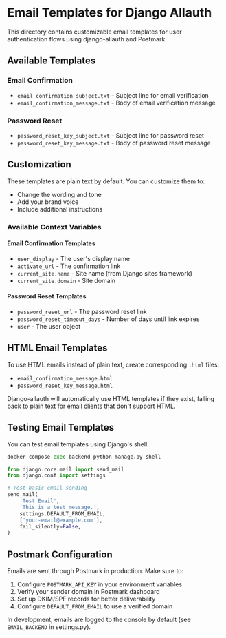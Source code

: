# Email Templates for Django Allauth

This directory contains customizable email templates for user authentication flows using django-allauth and Postmark.

## Available Templates

### Email Confirmation
- `email_confirmation_subject.txt` - Subject line for email verification
- `email_confirmation_message.txt` - Body of email verification message

### Password Reset
- `password_reset_key_subject.txt` - Subject line for password reset
- `password_reset_key_message.txt` - Body of password reset message

## Customization

These templates are plain text by default. You can customize them to:
- Change the wording and tone
- Add your brand voice
- Include additional instructions

### Available Context Variables

#### Email Confirmation Templates
- `user_display` - The user's display name
- `activate_url` - The confirmation link
- `current_site.name` - Site name (from Django sites framework)
- `current_site.domain` - Site domain

#### Password Reset Templates
- `password_reset_url` - The password reset link
- `password_reset_timeout_days` - Number of days until link expires
- `user` - The user object

## HTML Email Templates

To use HTML emails instead of plain text, create corresponding `.html` files:
- `email_confirmation_message.html`
- `password_reset_key_message.html`

Django-allauth will automatically use HTML templates if they exist, falling back to plain text for email clients that don't support HTML.

## Testing Email Templates

You can test email templates using Django's shell:

```python
docker-compose exec backend python manage.py shell

from django.core.mail import send_mail
from django.conf import settings

# Test basic email sending
send_mail(
    'Test Email',
    'This is a test message.',
    settings.DEFAULT_FROM_EMAIL,
    ['your-email@example.com'],
    fail_silently=False,
)
```

## Postmark Configuration

Emails are sent through Postmark in production. Make sure to:
1. Configure `POSTMARK_API_KEY` in your environment variables
2. Verify your sender domain in Postmark dashboard
3. Set up DKIM/SPF records for better deliverability
4. Configure `DEFAULT_FROM_EMAIL` to use a verified domain

In development, emails are logged to the console by default (see `EMAIL_BACKEND` in settings.py).

